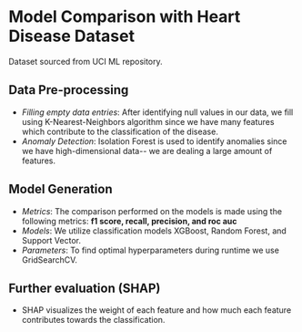 # Model Comparison with Heart Disease Dataset
Dataset sourced from UCI ML repository.
## Data Pre-processing
- _Filling empty data entries_:
After identifying null values in our data, we fill using K-Nearest-Neighbors algorithm since we have many features which contribute to the classification of the disease.
- _Anomaly Detection_:
Isolation Forest is used to identify anomalies since we have high-dimensional data-- we are dealing a large amount of features.

## Model Generation
- _Metrics_: The comparison performed on the models is made using the following metrics: **f1 score, recall, precision, and roc auc**
- _Models_: We utilize classification models XGBoost, Random Forest, and Support Vector.
- _Parameters_: To find optimal hyperparameters during runtime we use GridSearchCV.

## Further evaluation (SHAP)
- SHAP visualizes the weight of each feature and how much each feature contributes towards the classification.
